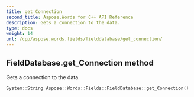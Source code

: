 ```yaml
---
title: get_Connection
second_title: Aspose.Words for C++ API Reference
description: Gets a connection to the data. 
type: docs
weight: 14
url: /cpp/aspose.words.fields/fielddatabase/get_connection/
---
```

## FieldDatabase.get_Connection method


Gets a connection to the data.

```cpp
System::String Aspose::Words::Fields::FieldDatabase::get_Connection()
```

